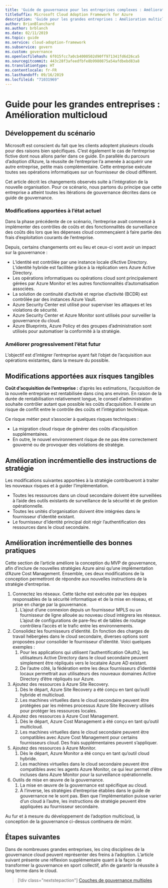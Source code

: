 ```yaml
---
title: 'Guide de gouvernance pour les entreprises complexes : Amélioration multicloud'
titleSuffix: Microsoft Cloud Adoption Framework for Azure
description: 'Guide pour les grandes entreprises : Amélioration multicloud'
author: BrianBlanchard
ms.author: brblanch
ms.date: 02/11/2019
ms.topic: guide
ms.service: cloud-adoption-framework
ms.subservice: govern
ms.custom: governance
ms.openlocfilehash: 6f015fcc7a0cb4000502d90ff971341fd6d26ca5
ms.sourcegitcommit: 443c28f3afeedfbfe8b9980875a54afdbebd83a8
ms.translationtype: HT
ms.contentlocale: fr-FR
ms.lasthandoff: 09/16/2019
ms.locfileid: "71031969"
---
```

# <a name="large-enterprise-guide-multicloud-improvement"></a>Guide pour les grandes entreprises : Amélioration multicloud

## <a name="advancing-the-narrative"></a>Développement du scénario

Microsoft est conscient du fait que les clients adoptent plusieurs clouds pour des raisons bien spécifiques. C’est également le cas de l’entreprise fictive dont nous allons parler dans ce guide. En parallèle du parcours d’adoption d’Azure, la réussite de l’entreprise l’a amenée à acquérir une autre entreprise, petite mais complémentaire. Cette entreprise exécute toutes ses opérations informatiques sur un fournisseur de cloud différent.

Cet article décrit les changements observés suite à l’intégration de la nouvelle organisation. Pour ce scénario, nous partons du principe que cette entreprise a atteint toutes les itérations de gouvernance décrites dans ce guide de gouvernance.

### <a name="changes-in-the-current-state"></a>Modifications apportées à l’état actuel

Dans la phase précédente de ce scénario, l’entreprise avait commencé à implémenter des contrôles de coûts et des fonctionnalités de surveillance des coûts dès lors que les dépenses cloud commençaient à faire partie des frais d’exploitation courants de l’entreprise.

Depuis, certains changements ont eu lieu et ceux-ci vont avoir un impact sur la gouvernance :

- L’identité est contrôlée par une instance locale d’Active Directory. L’identité hybride est facilitée grâce à la réplication vers Azure Active Directory.
- Les opérations informatiques ou opérations cloud sont principalement gérées par Azure Monitor et les autres fonctionnalités d’automatisation associées.
- La solution de continuité d’activité et reprise d’activité (BCDR) est contrôlée par des instances Azure Vault.
- Azure Security Center est utilisé pour superviser les attaques et les violations de sécurité.
- Azure Security Center et Azure Monitor sont utilisés pour surveiller la gouvernance du cloud.
- Azure Blueprints, Azure Policy et des groupes d’administration sont utilisés pour automatiser la conformité à la stratégie.

### <a name="incrementally-improve-the-future-state"></a>Améliorer progressivement l’état futur

L’objectif est d’intégrer l’entreprise ayant fait l’objet de l’acquisition aux opérations existantes, dans la mesure du possible.

## <a name="changes-in-tangible-risks"></a>Modifications apportées aux risques tangibles

**Coût d’acquisition de l’entreprise :** d’après les estimations, l’acquisition de la nouvelle entreprise est rentabilisée dans cinq ans environ. En raison de la durée de rentabilisation relativement longue, le conseil d’administration souhaite contrôler autant que possible les coûts d’acquisition. Il existe un risque de conflit entre le contrôle des coûts et l’intégration technique.

Ce risque métier peut s’associer à quelques risques techniques :

- La migration cloud risque de générer des coûts d’acquisition supplémentaires.
- En outre, le nouvel environnement risque de ne pas être correctement gouverné ou de provoquer des violations de stratégie.

## <a name="incremental-improvement-of-the-policy-statements"></a>Amélioration incrémentielle des instructions de stratégie

Les modifications suivantes apportées à la stratégie contribueront à traiter les nouveaux risques et à guider l’implémentation.

- Toutes les ressources dans un cloud secondaire doivent être surveillées à l’aide des outils existants de surveillance de la sécurité et de gestion opérationnelle.
- Toutes les unités d’organisation doivent être intégrées dans le fournisseur d’identité existant.
- Le fournisseur d’identité principal doit régir l’authentification des ressources dans le cloud secondaire.

## <a name="incremental-improvement-of-the-best-practices"></a>Amélioration incrémentielle des bonnes pratiques

Cette section de l’article améliore la conception du MVP de gouvernance, afin d’inclure de nouvelles stratégies Azure ainsi qu’une implémentation d’Azure Cost Management. Ensemble, ces deux modifications de la conception permettront de répondre aux nouvelles instructions de la stratégie d’entreprise.

1. Connectez les réseaux. Cette tâche est exécutée par les équipes responsables de la sécurité informatique et de la mise en réseau, et prise en charge par la gouvernance.
    1. L’ajout d’une connexion depuis un fournisseur MPLS ou un fournisseur de ligne allouée au nouveau cloud intégrera les réseaux. L’ajout de configurations de pare-feu et de tables de routage contrôlera l’accès et le trafic entre les environnements.
1. Consolidez les fournisseurs d’identité. En fonction des charges de travail hébergées dans le cloud secondaire, diverses options sont proposées pour consolider le fournisseur d’identité. Voici quelques exemples :
    1. Pour les applications qui utilisent l’authentification OAuth2, les utilisateurs Active Directory dans le cloud secondaire peuvent simplement être répliqués vers le locataire Azure AD existant.
    1. De l’autre côté, la fédération entre les deux fournisseurs d’identité locaux permettrait aux utilisateurs des nouveaux domaines Active Directory d’être répliqués sur Azure.
1. Ajoutez des ressources à Azure Site Recovery.
    1. Dès le départ, Azure Site Recovery a été conçu en tant qu’outil hybride et multicloud.
    1. Les machines virtuelles dans le cloud secondaire peuvent être protégées par les mêmes processus Azure Site Recovery utilisés pour protéger les ressources locales.
1. Ajoutez des ressources à Azure Cost Management.
    1. Dès le départ, Azure Cost Management a été conçu en tant qu’outil multicloud.
    1. Les machines virtuelles dans le cloud secondaire peuvent être compatibles avec Azure Cost Management pour certains fournisseurs cloud. Des frais supplémentaires peuvent s’appliquer.
1. Ajoutez des ressources à Azure Monitor.
    1. Dès le départ, Azure Monitor a été conçu en tant qu’outil cloud hybride.
    1. Les machines virtuelles dans le cloud secondaire peuvent être compatibles avec les agents Azure Monitor, ce qui leur permet d’être incluses dans Azure Monitor pour la surveillance opérationnelle.
1. Outils de mise en œuvre de la gouvernance.
    1. La mise en œuvre de la gouvernance est spécifique au cloud.
    1. À l’inverse, les stratégies d’entreprise établies dans le guide de gouvernance ne le sont pas. Bien que l’implémentation puisse varier d’un cloud à l’autre, les instructions de stratégie peuvent être appliquées au fournisseur secondaire.

Au fur et à mesure du développement de l’adoption multicloud, la conception de la gouvernance ci-dessus continuera de mûrir.

## <a name="next-steps"></a>Étapes suivantes

Dans de nombreuses grandes entreprises, les cinq disciplines de la gouvernance cloud peuvent représenter des freins à l’adoption. L’article suivant présente une réflexion supplémentaire quant à la façon de transformer la gouvernance en sport collectif, afin de garantir la réussite à long terme dans le cloud.

> [!div class="nextstepaction"]
> [Couches de gouvernance multiples](./multiple-layers-of-governance.md)
